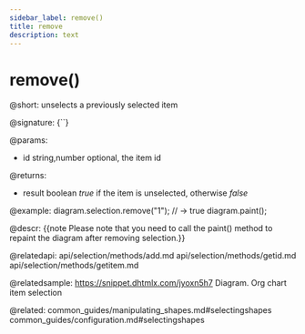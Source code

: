 ```yaml
---
sidebar_label: remove()
title: remove
description: text
---
```


# remove()

@short: unselects a previously selected item

@signature: {``}

@params:
- id		string,number		optional, the item id

@returns:
- result		boolean			<i>true</i> if the item is unselected, otherwise <i>false</i>

@example:
diagram.selection.remove("1"); // -> true
diagram.paint();


@descr:
{{note Please note that you need to call the paint() method to repaint the diagram after removing selection.}}

@relatedapi:
	api/selection/methods/add.md
	api/selection/methods/getid.md
    api/selection/methods/getitem.md

@relatedsample:	https://snippet.dhtmlx.com/jyoxn5h7	Diagram. Org chart item selection

@related:
	common_guides/manipulating_shapes.md#selectingshapes
	common_guides/configuration.md#selectingshapes
